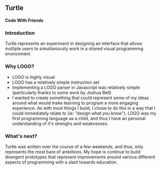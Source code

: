 ## Turtle
#### Code With Friends

### Introduction
Turtle represents an experiment in designing an interface that allows multiple users to simultaniously work in a shared visual programming environment. 

### Why LOGO?
- LOGO is highly visual
- LOGO has a relatively simple instruction set
- Implementing a LOGO parser in Javascript was relatively simple (particularly thanks to some work by Joshua Bell)
- I wanted to create something that could represent some of my ideas around what would make learning to program a more engaging experience. As with most things I build, I chose to do this in a way that I could immediately relate to (ie: "design what you know"). LOGO was my first programming language as a child, and thus I have an personal understanding of it's strenghs and weaknesses.

### What's next?
Turtle was written over the course of a few weekends, and thus, only represents the most bare of ambitions. My hope is continue to build divergent prototypes that represent improvements around various different aspects of programming with a slant towards education.